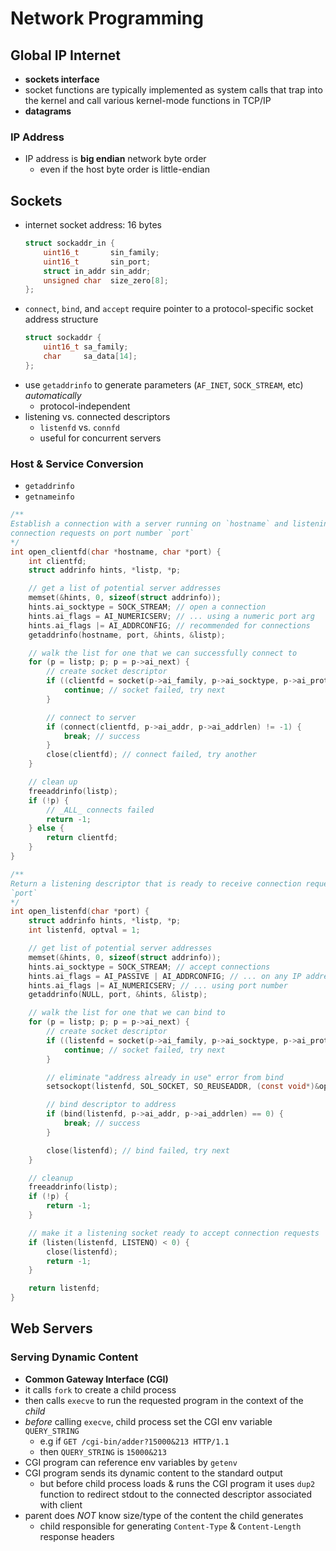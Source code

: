 # Network Programming

## Global IP Internet

- **sockets interface**
- socket functions are typically implemented as system calls that trap into the kernel and call various kernel-mode functions in TCP/IP
- **datagrams**

### IP Address

- IP address is **big endian** network byte order
  - even if the host byte order is little-endian

## Sockets

- internet socket address: 16 bytes
  ```c
  struct sockaddr_in {
      uint16_t       sin_family;
      uint16_t       sin_port;
      struct in_addr sin_addr;
      unsigned char  size_zero[8];
  };
  ```
- `connect`, `bind`, and `accept` require pointer to a protocol-specific socket address structure
  ```c
  struct sockaddr {
      uint16_t sa_family;
      char     sa_data[14];
  };
  ```
- use `getaddrinfo` to generate parameters (`AF_INET`, `SOCK_STREAM`, etc) _automatically_
  - protocol-independent
- listening vs. connected descriptors
  - `listenfd` vs. `connfd`
  - useful for concurrent servers

### Host & Service Conversion

- `getaddrinfo`
- `getnameinfo`

```c
/**
Establish a connection with a server running on `hostname` and listening for
connection requests on port number `port`
*/
int open_clientfd(char *hostname, char *port) {
    int clientfd;
    struct addrinfo hints, *listp, *p;

    // get a list of potential server addresses
    memset(&hints, 0, sizeof(struct addrinfo));
    hints.ai_socktype = SOCK_STREAM; // open a connection
    hints.ai_flags = AI_NUMERICSERV; // ... using a numeric port arg
    hints.ai_flags |= AI_ADDRCONFIG; // recommended for connections
    getaddrinfo(hostname, port, &hints, &listp);

    // walk the list for one that we can successfully connect to
    for (p = listp; p; p = p->ai_next) {
        // create socket descriptor
        if ((clientfd = socket(p->ai_family, p->ai_socktype, p->ai_protocol)) < 0) {
            continue; // socket failed, try next
        }

        // connect to server
        if (connect(clientfd, p->ai_addr, p->ai_addrlen) != -1) {
            break; // success
        }
        close(clientfd); // connect failed, try another
    }

    // clean up
    freeaddrinfo(listp);
    if (!p) {
        // _ALL_ connects failed
        return -1;
    } else {
        return clientfd;
    }
}

/**
Return a listening descriptor that is ready to receive connection requests on
`port`
*/
int open_listenfd(char *port) {
    struct addrinfo hints, *listp, *p;
    int listenfd, optval = 1;

    // get list of potential server addresses
    memset(&hints, 0, sizeof(struct addrinfo));
    hints.ai_socktype = SOCK_STREAM; // accept connections
    hints.ai_flags = AI_PASSIVE | AI_ADDRCONFIG; // ... on any IP addresses
    hints.ai_flags |= AI_NUMERICSERV; // ... using port number
    getaddrinfo(NULL, port, &hints, &listp);

    // walk the list for one that we can bind to
    for (p = listp; p; p = p->ai_next) {
        // create socket descriptor
        if ((listenfd = socket(p->ai_family, p->ai_socktype, p->ai_protocol)) < 0) {
            continue; // socket failed, try next
        }

        // eliminate "address already in use" error from bind
        setsockopt(listenfd, SOL_SOCKET, SO_REUSEADDR, (const void*)&optval, sizeof(int));

        // bind descriptor to address
        if (bind(listenfd, p->ai_addr, p->ai_addrlen) == 0) {
            break; // success
        }

        close(listenfd); // bind failed, try next
    }

    // cleanup
    freeaddrinfo(listp);
    if (!p) {
        return -1;
    }

    // make it a listening socket ready to accept connection requests
    if (listen(listenfd, LISTENQ) < 0) {
        close(listenfd);
        return -1;
    }

    return listenfd;
}
```

## Web Servers

### Serving Dynamic Content

- **Common Gateway Interface (CGI)**
- it calls `fork` to create a child process
- then calls `execve` to run the requested program in the context of the _child_
- _before_ calling `execve`, child process set the CGI env variable `QUERY_STRING`
  - e.g if `GET /cgi-bin/adder?15000&213 HTTP/1.1`
  - then `QUERY_STRING` is `15000&213`
- CGI program can reference env variables by `getenv`
- CGI program sends its dynamic content to the standard output
  - but before child process loads & runs the CGI program it uses `dup2` function to redirect stdout to the connected descriptor associated with client
- parent does _NOT_ know size/type of the content the child generates
  - child responsible for generating `Content-Type` & `Content-Length` response headers
